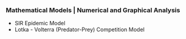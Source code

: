 ### Mathematical Models | Numerical and Graphical Analysis 

* SIR Epidemic Model
* Lotka - Volterra (Predator-Prey) Competition Model

